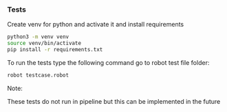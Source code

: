 ### Tests ###

Create venv for python and activate it and install requirements
```bash
python3 -m venv venv
source venv/bin/activate
pip install -r requirements.txt
```

To run the tests type the following command go to robot test file folder:
```bash
robot testcase.robot
```

Note:

These tests do not run in pipeline but this can be implemented in the future

